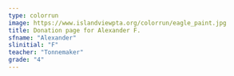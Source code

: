 ```yaml
---
type: colorrun
image: https://www.islandviewpta.org/colorrun/eagle_paint.jpg
title: Donation page for Alexander F.
sfname: "Alexander"
slinitial: "F"
teacher: "Tonnemaker"
grade: "4"
---
```

